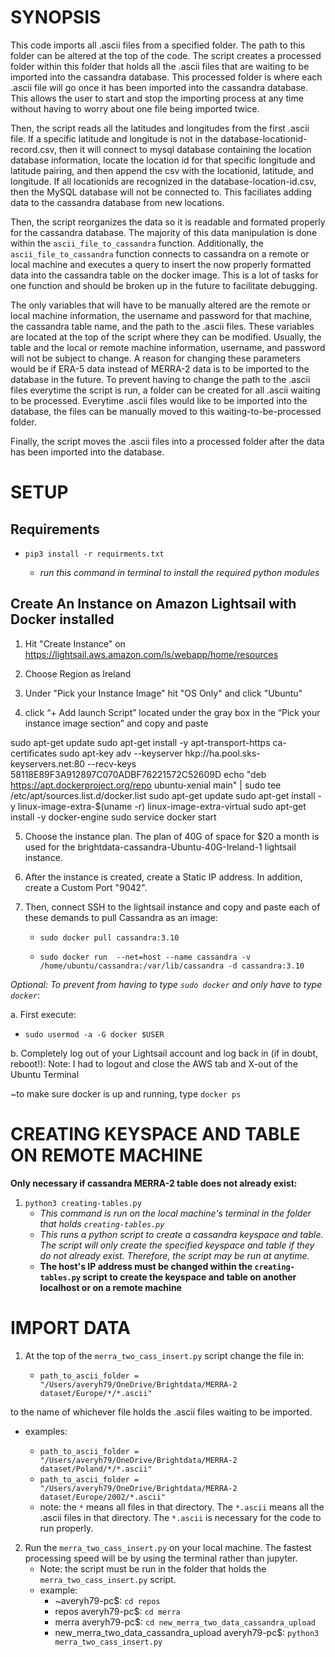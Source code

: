 SYNOPSIS
========

This code imports all .ascii files from a specified folder. The path to this folder can be altered at the top of the code. The script creates a processed folder within this folder that holds all the .ascii files that are waiting to be imported into the cassandra database. This processed folder is where each .ascii file will go once it has been imported into the cassandra database. This allows the user to start and stop the importing process at any time without having to worry about one file being imported twice.

Then, the script reads all the latitudes and longitudes from the first .ascii file. If a specific latitude and longitude is not in the database-locationid-record.csv, then it will connect to mysql database containing the location database information, locate the location id for that specific longitude and latitude pairing, and then append the csv with the locationid, latitude, and longitude. If all locationids are recognized in the database-location-id.csv, then the MySQL database will not be connected to. This faciliates adding data to the cassandra database from new locations. 

Then, the script reorganizes the data so it is readable and formated properly for the cassandra database. The majority of this data manipulation is done within the `ascii_file_to_cassandra` function. Additionally, the `ascii_file_to_cassandra` function connects to cassandra on a remote or local machine and executes a query to insert the now properly formatted data into the cassandra table on the docker image. This is a lot of tasks for one function and should be broken up in the future to facilitate debugging. 

The only variables that will have to be manually altered are the remote or local machine information, the username and password for that machine, the cassandra table name, and the path to the .ascii files. These variables are located at the top of the script where they can be modified. Usually, the table and the local or remote machine information, username, and password will not be subject to change. A reason for changing these parameters would be if ERA-5 data instead of MERRA-2 data is to be imported to the database in the future. To prevent having to change the path to the .ascii files everytime the script is run, a folder can be created for all .ascii waiting to be processed. Everytime .ascii files would like to be imported into the database, the files can be manually moved to this waiting-to-be-processed folder. 

Finally, the script moves the .ascii files into a processed folder after the data has been imported into the database.


SETUP
=====

Requirements
------------
* `pip3 install -r requirments.txt`
    
    * *run this command in terminal to install the required python modules*

Create An Instance on Amazon Lightsail with Docker installed
----
1. Hit "Create Instance" on https://lightsail.aws.amazon.com/ls/webapp/home/resources 

2. Choose Region as Ireland

3. Under "Pick your Instance Image" hit "OS Only" and click "Ubuntu"

4. click “+ Add launch Script” located under the gray box in the “Pick your instance image section” and copy and paste 
    
sudo apt-get update
sudo apt-get install -y apt-transport-https ca-certificates
sudo apt-key adv --keyserver hkp://ha.pool.sks-keyservers.net:80 --recv-keys 58118E89F3A912897C070ADBF76221572C52609D
echo "deb https://apt.dockerproject.org/repo ubuntu-xenial main" | sudo tee /etc/apt/sources.list.d/docker.list
sudo apt-get update
sudo apt-get install -y linux-image-extra-$(uname -r) linux-image-extra-virtual
sudo apt-get install -y docker-engine
sudo service docker start

5. Choose the instance plan. The plan of 40G of space for $20 a month is used for the brightdata-cassandra-Ubuntu-40G-Ireland-1 lightsail instance. 

6. After the instance is created, create a Static IP address. In addition, create a Custom Port "9042".

7. Then, connect SSH to the lightsail instance and copy and paste each of these demands to pull Cassandra as an image: 

    * `sudo docker pull cassandra:3.10`

    * `sudo docker run  --net=host --name cassandra -v /home/ubuntu/cassandra:/var/lib/cassandra -d cassandra:3.10`

*Optional: To prevent from having to type `sudo docker` and only have to type `docker`*:

a. First execute:
    
*  `sudo usermod -a -G docker $USER`

b. Completely log out of your Lightsail account and log back in (if in doubt, reboot!):
Note: I had to logout and close the AWS tab and X-out of the Ubuntu Terminal

~to make sure docker is up and running, type `docker ps`

CREATING KEYSPACE AND TABLE ON REMOTE MACHINE
=====

**Only necessary if cassandra MERRA-2 table does not already exist:**

1. `python3 creating-tables.py` 
    *   *This command is run on the local machine's terminal in the folder that holds `creating-tables.py`*
    *   *This runs a python script to create a cassandra keyspace and table. The script will only create the specified keyspace and table if they do not already exist. Therefore, the script may be run at anytime.*
    *   **The host's IP address must be changed within the `creating-tables.py` script to create the keyspace and table on another localhost or on a remote machine**


**IMPORT DATA**
=====
1. At the top of the `merra_two_cass_insert.py` script change the file in:

    * `path_to_ascii_folder = "/Users/averyh79/OneDrive/Brightdata/MERRA-2 dataset/Europe/*/*.ascii"`

to the name of whichever file holds the .ascii files waiting to be imported.
* examples:
    
    *  `path_to_ascii_folder = "/Users/averyh79/OneDrive/Brightdata/MERRA-2 dataset/Poland/*/*.ascii"`
    * `path_to_ascii_folder = "/Users/averyh79/OneDrive/Brightdata/MERRA-2 dataset/Europe/2002/*.ascii"`
    * note: the `*` means all files in that directory. The `*.ascii` means all the .ascii files in that directory. The `*.ascii` is necessary for the code to run properly.


2. Run the `merra_two_cass_insert.py` on your local machine. The fastest processing speed will be by using the terminal rather than jupyter. 
    * Note: the script must be run in the folder that holds the `merra_two_cass_insert.py` script.
    * example:
        * ~averyh79-pc$: `cd repos`
        * repos averyh79-pc$: `cd merra`
        * merra averyh79-pc$: `cd new_merra_two_data_cassandra_upload`
        * new_merra_two_data_cassandra_upload averyh79-pc$: `python3 merra_two_cass_insert.py`





